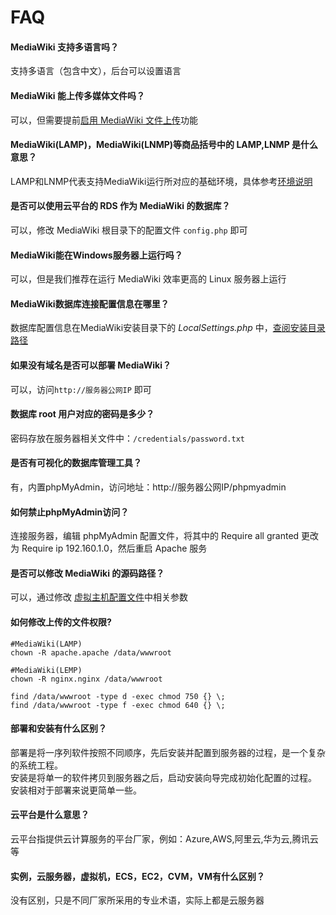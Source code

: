 # FAQ

#### MediaWiki 支持多语言吗？

支持多语言（包含中文），后台可以设置语言

#### MediaWiki 能上传多媒体文件吗？

可以，但需要提前[启用 MediaWiki 文件上传](/zh/solution-more.html#mediawiki-允许文件上传)功能

#### MediaWiki(LAMP)，MediaWiki(LNMP)等商品括号中的 LAMP,LNMP 是什么意思？

LAMP和LNMP代表支持MediaWiki运行所对应的基础环境，具体参考[环境说明](/zh/admin-runtime.html)

#### 是否可以使用云平台的 RDS 作为 MediaWiki 的数据库？

可以，修改 MediaWiki 根目录下的配置文件 `config.php` 即可

#### MediaWiki能在Windows服务器上运行吗？

可以，但是我们推荐在运行 MediaWiki 效率更高的 Linux 服务器上运行

#### MediaWiki数据库连接配置信息在哪里？

数据库配置信息在MediaWiki安装目录下的 *LocalSettings.php* 中，[查阅安装目录路径](/zh/stack-components.md#mediawiki)

#### 如果没有域名是否可以部署 MediaWiki？

可以，访问`http://服务器公网IP` 即可

#### 数据库 root 用户对应的密码是多少？

密码存放在服务器相关文件中：`/credentials/password.txt`

#### 是否有可视化的数据库管理工具？

有，内置phpMyAdmin，访问地址：http://服务器公网IP/phpmyadmin

#### 如何禁止phpMyAdmin访问？

连接服务器，编辑 phpMyAdmin 配置文件，将其中的 Require all granted 更改为 Require ip 192.160.1.0，然后重启 Apache 服务

#### 是否可以修改 MediaWiki 的源码路径？

可以，通过修改 [虚拟主机配置文件](/zh/stack-components.md#mediawiki)中相关参数

#### 如何修改上传的文件权限?

```shell
#MediaWiki(LAMP)
chown -R apache.apache /data/wwwroot

#MediaWiki(LEMP)
chown -R nginx.nginx /data/wwwroot

find /data/wwwroot -type d -exec chmod 750 {} \;
find /data/wwwroot -type f -exec chmod 640 {} \;
```
#### 部署和安装有什么区别？

部署是将一序列软件按照不同顺序，先后安装并配置到服务器的过程，是一个复杂的系统工程。  
安装是将单一的软件拷贝到服务器之后，启动安装向导完成初始化配置的过程。  
安装相对于部署来说更简单一些。 

#### 云平台是什么意思？

云平台指提供云计算服务的平台厂家，例如：Azure,AWS,阿里云,华为云,腾讯云等

#### 实例，云服务器，虚拟机，ECS，EC2，CVM，VM有什么区别？

没有区别，只是不同厂家所采用的专业术语，实际上都是云服务器